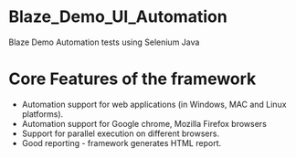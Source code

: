 # Blaze_Demo_UI_Automation
Blaze Demo Automation tests using Selenium Java

# Core Features of the framework
- Automation support for web applications (in Windows, MAC and Linux platforms).
- Automation support for Google chrome, Mozilla Firefox browsers
- Support for parallel execution on different browsers.
- Good reporting - framework generates HTML report.
